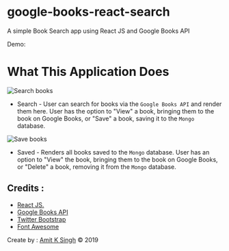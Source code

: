 # google-books-react-search

A simple Book Search app using React JS and Google Books API

Demo: 

# What This Application Does

![Search books](./screenshots/screenshot-search.png)
* Search - User can search for books via the `Google Books API` and render them here. User has the option to "View" a book, bringing them to the book on Google Books, or "Save" a book, saving it to the `Mongo` database.

![Save books](./screenshots/screenshot-saved.png)
* Saved - Renders all books saved to the `Mongo` database. User has an option to "View" the book, bringing them to the book on Google Books, or "Delete" a book, removing it from the `Mongo` database.


## Credits :

- [React JS.](http://facebook.github.io/react/)
- [Google Books API](https://developers.google.com/books/?hl=en)
- [Twitter Bootstrap](http://getbootstrap.com)
- [Font Awesome](https://fontawesome.com/)

Create by : [Amit K Singh](https://github.com/amitsinghgh19) © 2019


